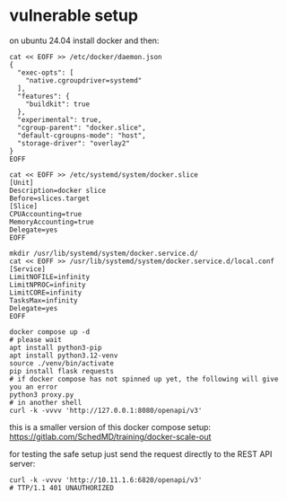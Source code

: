 # vulnerable setup
on ubuntu 24.04 install docker and then:
```
cat << EOFF >> /etc/docker/daemon.json
{
  "exec-opts": [
    "native.cgroupdriver=systemd"
  ],
  "features": {
    "buildkit": true
  },
  "experimental": true,
  "cgroup-parent": "docker.slice",
  "default-cgroupns-mode": "host",
  "storage-driver": "overlay2"
}
EOFF

cat << EOFF >> /etc/systemd/system/docker.slice
[Unit]
Description=docker slice
Before=slices.target
[Slice]
CPUAccounting=true
MemoryAccounting=true
Delegate=yes
EOFF

mkdir /usr/lib/systemd/system/docker.service.d/
cat << EOFF >> /usr/lib/systemd/system/docker.service.d/local.conf
[Service]
LimitNOFILE=infinity
LimitNPROC=infinity
LimitCORE=infinity
TasksMax=infinity
Delegate=yes
EOFF

docker compose up -d
# please wait
apt install python3-pip
apt install python3.12-venv
source ./venv/bin/activate
pip install flask requests
# if docker compose has not spinned up yet, the following will give you an error
python3 proxy.py
# in another shell
curl -k -vvvv 'http://127.0.0.1:8080/openapi/v3'
```
this is a smaller version of this docker compose setup: https://gitlab.com/SchedMD/training/docker-scale-out

for testing the safe setup just send the request directly to the REST API server:
```
curl -k -vvvv 'http://10.11.1.6:6820/openapi/v3'
# TTP/1.1 401 UNAUTHORIZED
```
